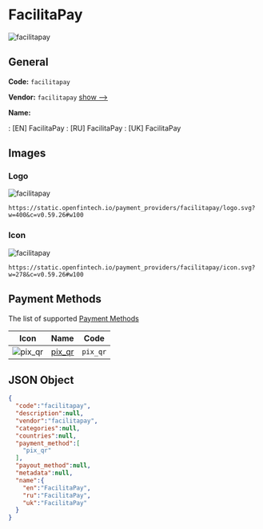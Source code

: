 
# FacilitaPay 
![facilitapay](https://static.openfintech.io/payment_providers/facilitapay/logo.svg?w=400&c=v0.59.26#w100)  

## General 
 
**Code:** `facilitapay` 
 
**Vendor:** `facilitapay` [show -->](/vendors/facilitapay/) 
 
**Name:** 
 
:	[EN] FacilitaPay 
:	[RU] FacilitaPay 
:	[UK] FacilitaPay 
 

## Images 

### Logo 
 
![facilitapay](https://static.openfintech.io/payment_providers/facilitapay/logo.svg?w=400&c=v0.59.26#w100)  

```
https://static.openfintech.io/payment_providers/facilitapay/logo.svg?w=400&c=v0.59.26#w100
```  

### Icon 
 
![facilitapay](https://static.openfintech.io/payment_providers/facilitapay/icon.svg?w=278&c=v0.59.26#w100)  

```
https://static.openfintech.io/payment_providers/facilitapay/icon.svg?w=278&c=v0.59.26#w100
```  

## Payment Methods 
 
The list of supported [Payment Methods](/payment-methods/) 

|Icon|Name|Code| 
|:---:|:---:|:---:| 
|![pix_qr](https://static.openfintech.io/payment_methods/pix_qr/icon.svg?w=278&c=v0.59.26#w100) |[pix_qr](/payment-methods/pix_qr/)|`pix_qr`| 
 

## JSON Object 

```json
{
  "code":"facilitapay",
  "description":null,
  "vendor":"facilitapay",
  "categories":null,
  "countries":null,
  "payment_method":[
    "pix_qr"
  ],
  "payout_method":null,
  "metadata":null,
  "name":{
    "en":"FacilitaPay",
    "ru":"FacilitaPay",
    "uk":"FacilitaPay"
  }
}
```  
